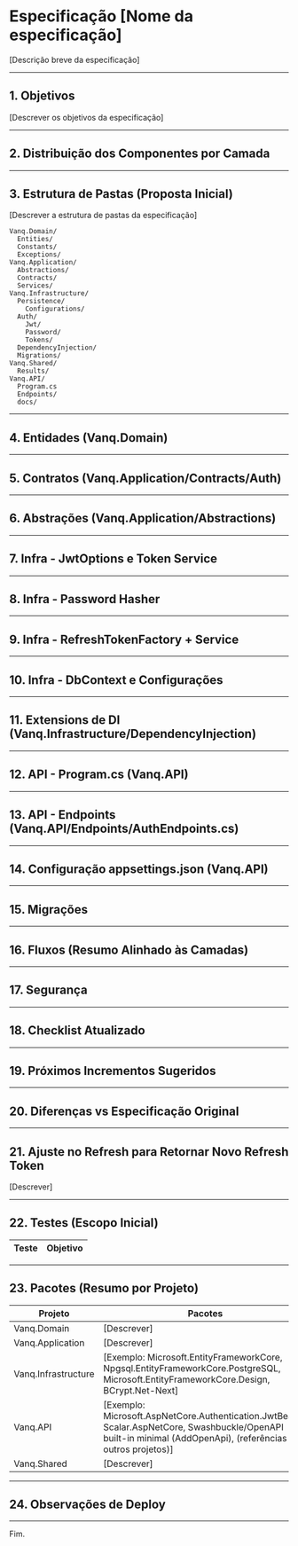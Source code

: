 # Especificação [Nome da especificação]

[Descrição breve da especificação]


---

## 1. Objetivos

[Descrever os objetivos da especificação]

---

## 2. Distribuição dos Componentes por Camada

---

## 3. Estrutura de Pastas (Proposta Inicial)

[Descrever a estrutura de pastas da especificação]

```
Vanq.Domain/
  Entities/
  Constants/
  Exceptions/
Vanq.Application/
  Abstractions/
  Contracts/
  Services/
Vanq.Infrastructure/
  Persistence/
    Configurations/
  Auth/
    Jwt/
    Password/
    Tokens/
  DependencyInjection/
  Migrations/
Vanq.Shared/
  Results/
Vanq.API/
  Program.cs
  Endpoints/
  docs/
```

---

## 4. Entidades (Vanq.Domain)

---

## 5. Contratos (Vanq.Application/Contracts/Auth)

---

## 6. Abstrações (Vanq.Application/Abstractions)

---

## 7. Infra - JwtOptions e Token Service

---

## 8. Infra - Password Hasher

---

## 9. Infra - RefreshTokenFactory + Service

---

## 10. Infra - DbContext e Configurações

---

## 11. Extensions de DI (Vanq.Infrastructure/DependencyInjection)

---

## 12. API - Program.cs (Vanq.API)

---

## 13. API - Endpoints (Vanq.API/Endpoints/AuthEndpoints.cs)

---

## 14. Configuração appsettings.json (Vanq.API)

---

## 15. Migrações

---

## 16. Fluxos (Resumo Alinhado às Camadas)

---

## 17. Segurança

---

## 18. Checklist Atualizado

---

## 19. Próximos Incrementos Sugeridos

---

## 20. Diferenças vs Especificação Original

---

## 21. Ajuste no Refresh para Retornar Novo Refresh Token

[Descrever]

---

## 22. Testes (Escopo Inicial)

| Teste | Objetivo |
|-------|----------|

---

## 23. Pacotes (Resumo por Projeto)

| Projeto | Pacotes |
|---------|---------|
| Vanq.Domain | [Descrever] |
| Vanq.Application | [Descrever] |
| Vanq.Infrastructure | [Exemplo: Microsoft.EntityFrameworkCore, Npgsql.EntityFrameworkCore.PostgreSQL, Microsoft.EntityFrameworkCore.Design, BCrypt.Net-Next] |
| Vanq.API | [Exemplo: Microsoft.AspNetCore.Authentication.JwtBearer, Scalar.AspNetCore, Swashbuckle/OpenAPI built-in minimal (AddOpenApi), (referências aos outros projetos)] |
| Vanq.Shared | [Descrever] |

---

## 24. Observações de Deploy

---

Fim.